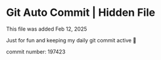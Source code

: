 # Git Auto Commit | Hidden File

This file was added Feb 12, 2025

Just for fun and keeping my daily git commit active 🤪

commit number: 197423
